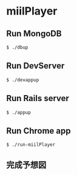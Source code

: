 # miilPlayer

## Run MongoDB
```
$ ./dbup
```

## Run DevServer
```
$ ./devappup
```

## Run Rails server
```
$ ./appup
```

## Run Chrome app
```
$ ./run-miilPlayer
```

## 完成予想図
![]()
